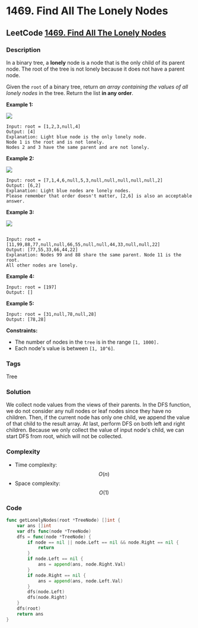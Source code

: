 # 1469. Find All The Lonely Nodes

## LeetCode [1469. Find All The Lonely Nodes](https://leetcode-cn.com/problems/find-all-the-lonely-nodes/)

### Description

In a binary tree, a **lonely** node is a node that is the only child of its parent node. The root of the tree is not lonely because it does not have a parent node.

Given the `root` of a binary tree, return _an array containing the values of all lonely nodes_ in the tree. Return the list **in any order**.

**Example 1:**

![](https://assets.leetcode.com/uploads/2020/06/03/e1.png)

```text
Input: root = [1,2,3,null,4]
Output: [4]
Explanation: Light blue node is the only lonely node.
Node 1 is the root and is not lonely.
Nodes 2 and 3 have the same parent and are not lonely.
```

**Example 2:**

![](https://assets.leetcode.com/uploads/2020/06/03/e2.png)

```text
Input: root = [7,1,4,6,null,5,3,null,null,null,null,null,2]
Output: [6,2]
Explanation: Light blue nodes are lonely nodes.
Please remember that order doesn't matter, [2,6] is also an acceptable answer.
```

**Example 3:**

![](https://assets.leetcode.com/uploads/2020/06/03/tree.png)

```text

Input: root = [11,99,88,77,null,null,66,55,null,null,44,33,null,null,22]
Output: [77,55,33,66,44,22]
Explanation: Nodes 99 and 88 share the same parent. Node 11 is the root.
All other nodes are lonely.
```

**Example 4:**

```text
Input: root = [197]
Output: []
```

**Example 5:**

```text
Input: root = [31,null,78,null,28]
Output: [78,28]
```

**Constraints:**

* The number of nodes in the `tree` is in the range `[1, 1000].`
* Each node's value is between `[1, 10^6]`.

### Tags

Tree

### Solution

We collect node values from the views of their parents. In the DFS function, we do not consider any null nodes or leaf nodes since they have no children. Then, if the current node has only one child, we append the value of that child to the result array. At last, perform DFS on both left and right children. Because we only collect the value of input node's child, we can start DFS from root, which will not be collected.

### Complexity

* Time complexity: $$O(n)$$
* Space complexity: $$O(1)$$

### Code

```go
func getLonelyNodes(root *TreeNode) []int {
	var ans []int
	var dfs func(node *TreeNode)
	dfs = func(node *TreeNode) {
		if node == nil || node.Left == nil && node.Right == nil {
			return
		}
		if node.Left == nil {
			ans = append(ans, node.Right.Val)
		}
		if node.Right == nil {
			ans = append(ans, node.Left.Val)
		}
		dfs(node.Left)
		dfs(node.Right)
	}
	dfs(root)
	return ans
}
```

